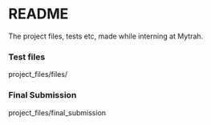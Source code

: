 # README #

The project files, tests etc, made while interning at Mytrah.

### Test files ###  
project\_files/files/

### Final Submission ###  
project\_files/final\_submission
